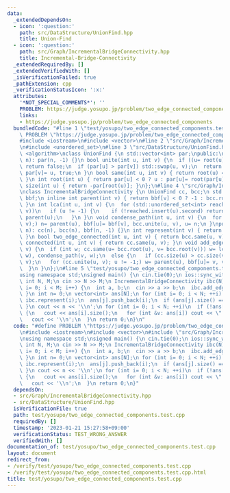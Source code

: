 ```yaml
---
data:
  _extendedDependsOn:
  - icon: ':question:'
    path: src/DataStructure/UnionFind.hpp
    title: Union-Find
  - icon: ':question:'
    path: src/Graph/IncrementalBridgeConnectivity.hpp
    title: Incremental-Bridge-Connectivity
  _extendedRequiredBy: []
  _extendedVerifiedWith: []
  _isVerificationFailed: true
  _pathExtension: cpp
  _verificationStatusIcon: ':x:'
  attributes:
    '*NOT_SPECIAL_COMMENTS*': ''
    PROBLEM: https://judge.yosupo.jp/problem/two_edge_connected_components
    links:
    - https://judge.yosupo.jp/problem/two_edge_connected_components
  bundledCode: "#line 1 \"test/yosupo/two_edge_connected_components.test.cpp\"\n#define\
    \ PROBLEM \"https://judge.yosupo.jp/problem/two_edge_connected_components\"\n\
    #include <iostream>\n#include <vector>\n#line 2 \"src/Graph/IncrementalBridgeConnectivity.hpp\"\
    \n#include <unordered_set>\n#line 3 \"src/DataStructure/UnionFind.hpp\"\n#include\
    \ <algorithm>\nclass UnionFind {\n std::vector<int> par;\npublic:\n UnionFind(int\
    \ n): par(n, -1) {}\n bool unite(int u, int v) {\n  if ((u= root(u)) == (v= root(v)))\
    \ return false;\n  if (par[u] > par[v]) std::swap(u, v);\n  return par[u]+= par[v],\
    \ par[v]= u, true;\n }\n bool same(int u, int v) { return root(u) == root(v);\
    \ }\n int root(int u) { return par[u] < 0 ? u : par[u]= root(par[u]); }\n int\
    \ size(int u) { return -par[root(u)]; }\n};\n#line 4 \"src/Graph/IncrementalBridgeConnectivity.hpp\"\
    \nclass IncrementalBridgeConnectivity {\n UnionFind cc, bcc;\n std::vector<int>\
    \ bbf;\n inline int parent(int v) { return bbf[v] < 0 ? -1 : bcc.root(bbf[v]);\
    \ }\n int lca(int u, int v) {\n  for (std::unordered_set<int> reached;; std::swap(u,\
    \ v))\n   if (u != -1) {\n    if (!reached.insert(u).second) return u;\n    u=\
    \ parent(u);\n   }\n }\n void condense_path(int u, int v) {\n  for (int n; !bcc.same(u,\
    \ v);) n= parent(u), bbf[u]= bbf[v], bcc.unite(u, v), u= n;\n }\npublic:\n IncrementalBridgeConnectivity(int\
    \ n): cc(n), bcc(n), bbf(n, -1) {}\n int represent(int v) { return bcc.root(v);\
    \ }\n bool two_edge_connected(int u, int v) { return bcc.same(u, v); }\n bool\
    \ connected(int u, int v) { return cc.same(u, v); }\n void add_edge(int u, int\
    \ v) {\n  if (int w; cc.same(u= bcc.root(u), v= bcc.root(v))) w= lca(u, v), condense_path(u,\
    \ w), condense_path(v, w);\n  else {\n   if (cc.size(u) > cc.size(v)) std::swap(u,\
    \ v);\n   for (cc.unite(u, v); u != -1;) w= parent(u), bbf[u]= v, v= u, u= w;\n\
    \  }\n }\n};\n#line 5 \"test/yosupo/two_edge_connected_components.test.cpp\"\n\
    using namespace std;\nsigned main() {\n cin.tie(0);\n ios::sync_with_stdio(0);\n\
    \ int N, M;\n cin >> N >> M;\n IncrementalBridgeConnectivity ibc(N);\n for (int\
    \ i= 0; i < M; i++) {\n  int a, b;\n  cin >> a >> b;\n  ibc.add_edge(a, b);\n\
    \ }\n int n= 0;\n vector<int> ans[N];\n for (int i= 0; i < N; ++i) {\n  int j=\
    \ ibc.represent(i);\n  ans[j].push_back(i);\n  if (ans[j].size() == 1) ++n;\n\
    \ }\n cout << n << '\\n';\n for (int i= 0; i < N; ++i)\n  if (!ans[i].empty())\
    \ {\n   cout << ans[i].size();\n   for (int &v: ans[i]) cout << \" \" << v;\n\
    \   cout << '\\n';\n  }\n return 0;\n}\n"
  code: "#define PROBLEM \"https://judge.yosupo.jp/problem/two_edge_connected_components\"\
    \n#include <iostream>\n#include <vector>\n#include \"src/Graph/IncrementalBridgeConnectivity.hpp\"\
    \nusing namespace std;\nsigned main() {\n cin.tie(0);\n ios::sync_with_stdio(0);\n\
    \ int N, M;\n cin >> N >> M;\n IncrementalBridgeConnectivity ibc(N);\n for (int\
    \ i= 0; i < M; i++) {\n  int a, b;\n  cin >> a >> b;\n  ibc.add_edge(a, b);\n\
    \ }\n int n= 0;\n vector<int> ans[N];\n for (int i= 0; i < N; ++i) {\n  int j=\
    \ ibc.represent(i);\n  ans[j].push_back(i);\n  if (ans[j].size() == 1) ++n;\n\
    \ }\n cout << n << '\\n';\n for (int i= 0; i < N; ++i)\n  if (!ans[i].empty())\
    \ {\n   cout << ans[i].size();\n   for (int &v: ans[i]) cout << \" \" << v;\n\
    \   cout << '\\n';\n  }\n return 0;\n}"
  dependsOn:
  - src/Graph/IncrementalBridgeConnectivity.hpp
  - src/DataStructure/UnionFind.hpp
  isVerificationFile: true
  path: test/yosupo/two_edge_connected_components.test.cpp
  requiredBy: []
  timestamp: '2023-01-21 15:27:58+09:00'
  verificationStatus: TEST_WRONG_ANSWER
  verifiedWith: []
documentation_of: test/yosupo/two_edge_connected_components.test.cpp
layout: document
redirect_from:
- /verify/test/yosupo/two_edge_connected_components.test.cpp
- /verify/test/yosupo/two_edge_connected_components.test.cpp.html
title: test/yosupo/two_edge_connected_components.test.cpp
---
```

